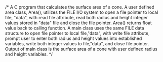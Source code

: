 /* A C program that calculates the surface area of a cone. A user defined area class, Area(), utilizes the FILE I/O system to open a file pointer to local file, "data", with read file attribute, read both radius and height integer values stored in "data" file and close the file pointer. Area() returns float value back to calling function. A main class uses the same FILE data structure to open file pointer to local file,"data", with write file attribute, prompt user to enter both radius and height values into established variables, write both integer values to file,"data", and close file pointer. Output of main class is the surface area of a cone with user defined radius and height variables. */
